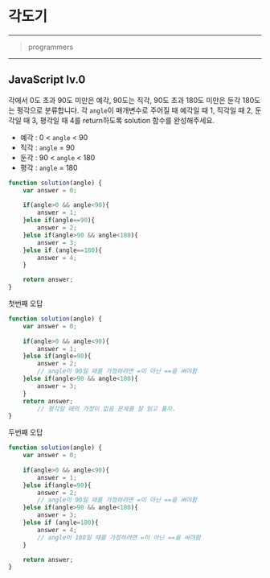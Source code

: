 # 각도기

---

> programmers
> 

---

## **JavaScript lv.0**

각에서 0도 초과 90도 미만은 예각, 90도는 직각, 90도 초과 180도 미만은 둔각 180도는 평각으로 분류합니다. 각 `angle`이 매개변수로 주어질 때 예각일 때 1, 직각일 때 2, 둔각일 때 3, 평각일 때 4를 return하도록 solution 함수를 완성해주세요.

- 예각 : 0 < `angle` < 90
- 직각 : `angle` = 90
- 둔각 : 90 < `angle` < 180
- 평각 : `angle` = 180

```jsx
function solution(angle) {
    var answer = 0;
    
    if(angle>0 && angle<90){
        answer = 1;
    }else if(angle==90){
        answer = 2;
    }else if(angle>90 && angle<180){
        answer = 3;
    }else if (angle==180){
        answer = 4;
    }

    return answer;
}
```

첫번째 오답

```jsx
function solution(angle) {
    var answer = 0;
    
    if(angle>0 && angle<90){
        answer = 1;
    }else if(angle=90){
        answer = 2;
		// angle이 90일 때를 가정하려면 =이 아닌 ==을 써야함
    }else if(angle>90 && angle<180){
        answer = 3;
    }
    return answer;
		// 평각일 때의 가정이 없음 문제를 잘 읽고 풀자.
}
```

두번째 오답

```jsx
function solution(angle) {
    var answer = 0;
    
    if(angle>0 && angle<90){
        answer = 1;
    }else if(angle=90){
        answer = 2;
		// angle이 90일 때를 가정하려면 =이 아닌 ==을 써야함
    }else if(angle>90 && angle<180){
        answer = 3;
    }else if (angle=180){
        answer = 4;
		// angle이 180일 때를 가정하려면 =이 아닌 ==을 써야함
    }

    return answer;
}
```